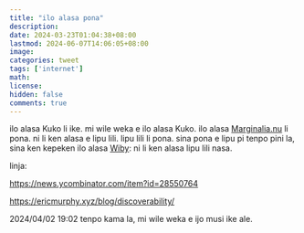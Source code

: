 ```yaml
---
title: "ilo alasa pona"
description: 
date: 2024-03-23T01:04:38+08:00
lastmod: 2024-06-07T14:06:05+08:00
image: 
categories: tweet
tags: ['internet']
math: 
license: 
hidden: false
comments: true
---
```


ilo alasa Kuko li ike. mi wile weka e ilo alasa Kuko. ilo alasa [Marginalia.nu](https://search.marginalia.nu) li pona. ni li ken alasa e lipu lili. lipu lili li pona. sina pona e lipu pi tenpo pini la, sina ken kepeken ilo alasa [Wiby](https://wiby.org): ni li ken alasa lipu lili nasa.

linja:

https://news.ycombinator.com/item?id=28550764

https://ericmurphy.xyz/blog/discoverability/

2024/04/02 19:02
tenpo kama la, mi wile weka e ijo musi ike ale.

